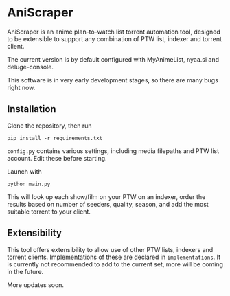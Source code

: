 # AniScraper
AniScraper is an anime plan-to-watch list torrent automation tool, designed to be extensible to support any combination of PTW list, indexer and torrent client.

The current version is by default configured with MyAnimeList, nyaa.si and deluge-console.

This software is in very early development stages, so there are many bugs right now.

## Installation
Clone the repository, then run
```
pip install -r requirements.txt
```
`config.py` contains various settings, including media filepaths and PTW list account. Edit these before starting.

Launch with
```
python main.py
```

This will look up each show/film on your PTW on an indexer, order the results based on number of seeders, quality, season, and add the most suitable torrent to your client.

## Extensibility
This tool offers extensibility to allow use of other PTW lists, indexers and torrent clients. Implementations of these are declared in `implementations`. It is currently not recommended to add to the current set, more will be coming in the future.

More updates soon.